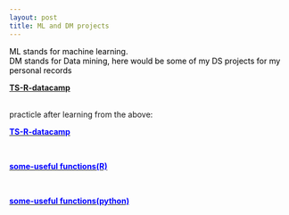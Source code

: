 ```yaml
---
layout: post
title: ML and DM projects
---
```


<p  style="color:#000000">
   ML stands for machine learning.<br>
   DM stands for Data mining, here would be some of my DS projects for my personal records<br>

<a href="/ML and DM projects/TS-R-datacamp.jpg"><p style="color:blue;"><b>TS-R-datacamp</b></p></a><br>
practicle after learning from the above: <br>
<a href="/ML and DM projects/visual for China-CPI data Using R.html"><p style="color:blue;"><b>TS-R-datacamp</b></p></a><br>
<a href="/ML and DM projects/useful-function(R)"><p style="color:blue;"><b>some-useful functions(R)</b></p></a><br>
<a href="/ML and DM projects/useful-function(python)"><p style="color:blue;"><b>some-useful functions(python)</b></p></a><br>
</p>
